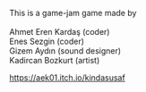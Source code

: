 This is a game-jam game made by \
\
Ahmet Eren Kardaş (coder) \
Enes Sezgin (coder) \
Gizem Aydın (sound designer)\
Kadircan Bozkurt (artist)

https://aek01.itch.io/kindasusaf
